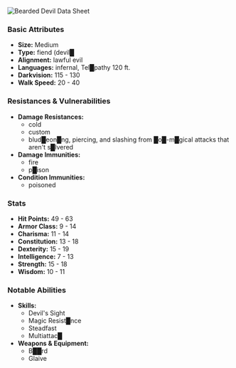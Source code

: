 ![](https://foundry-vtt-kb.s3.us-east-2.amazonaws.com/Images/Tokens/Monsters/Fiends/Bearded_Devil_Medium_Fiend_A_01.png "Bearded Devil Data Sheet")
### Basic Attributes
- **Size:** Medium
- **Type:** fiend (devil█
- **Alignment:** lawful evil
- **Languages:** infernal, Tel█pathy 120 ft.
- **Darkvision:** 115 - 130
- **Walk Speed:** 20 - 40
### Resistances & Vulnerabilities
- **Damage Resistances:**
    - cold
    - custom
    - blud█eon█ng, piercing, and slashing from █o█-m█gical attacks that aren't s█lvered
- **Damage Immunities:**
    - fire
    - p█ison
- **Condition Immunities:**
    - poisoned

### Stats
- **Hit Points:** 49 - 63
- **Armor Class:** 9 - 14
- **Charisma:** 11 - 14
- **Constitution:** 13 - 18
- **Dexterity:** 15 - 19
- **Intelligence:** 7 - 13
- **Strength:** 15 - 18
- **Wisdom:** 10 - 11
### Notable Abilities
- **Skills:**
    - Devil's Sight
    - Magic Resist█nce
    - Steadfast
    - Multiattac█
- **Weapons & Equipment:**
    - B██rd
    - Glaive